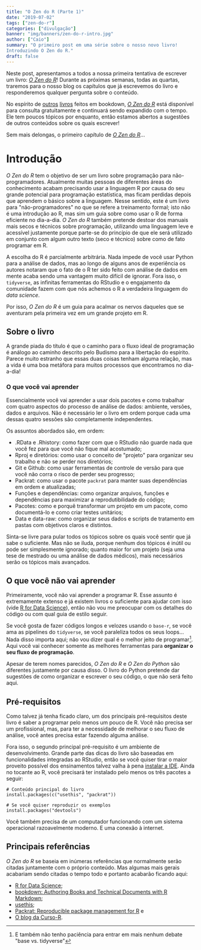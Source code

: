 ```yaml
---
title: "O Zen do R (Parte 1)"
date: "2019-07-02"
tags: ["zen-do-r"]
categories: ["divulgação"]
banner: "img/banners/zen-do-r-intro.jpg"
author: ["Caio"]
summary: "O primeiro post em uma série sobre o nosso novo livro!
Introduzindo O Zen do R."
draft: false
---
```


Neste post, apresentamos a todos a nossa primeira tentativa de escrever um
livro: [*O Zen do R*](https://curso-r.github.io/zen-do-r/)! Durante as próximas
semanas, todas as quartas, traremos para o nosso blog os capítulos que já
escrevemos do livro e responderemos qualquer pergunta sobre o conteúdo.

No espírito de [outros](https://r4ds.had.co.nz/) [livros](https://r-pkgs.org/)
feitos em bookdown, [*O Zen do R*](https://curso-r.github.io/zen-do-r/) está
disponível para consulta gratuitamente e continuará sendo expandido com o tempo.
Ele tem poucos tópicos por enquanto, então estamos abertos a sugestões de outros
conteúdos sobre os quais escrever!

Sem mais delongas, o primeiro capítulo de
[*O Zen do R*](https://curso-r.github.io/zen-do-r/)...

# Introdução

*O Zen do R* tem o objetivo de ser um livro sobre programação para
não-programadores. Atualmente muitas pessoas de diferentes áreas do conhecimento
acabam precisando usar a linguagem R por causa do seu grande potencial para
programação estatística, mas ficam perdidas depois que aprendem o básico sobre a
linguagem. Nesse sentido, este é um livro para "não-programadores" no que se
refere a treinamento formal; isto não é uma introdução ao R, mas sim um guia
sobre como usar o R de forma eficiente no dia-a-dia. *O Zen do R* também
pretende destoar dos manuais mais secos e técnicos sobre programação, utilizando
uma linguagem leve e acessível justamente porque parte-se do princípio de que
ele será utilizado em conjunto com algum outro texto (seco e técnico) sobre como
de fato programar em R.

A escolha do R é parcialmente arbitrária. Nada impede de você usar Python para
a análise de dados, mas ao longo de alguns anos de experiência os autores
notaram que o fato de o R ter sido feito com análise de dados em mente acaba
sendo uma vantagem muito difícil de ignorar. Fora isso, o `tidyverse`, as
infinitas ferramentas do RStudio e o engajamento da comunidade fazem com que
nós achemos o R a verdadeira linguagem do *data science*.

Por isso, *O Zen do R* é um guia para acalmar os nervos daqueles que se
aventuram pela primeira vez em um grande projeto em R.

## Sobre o livro

A grande piada do título é que o caminho para o fluxo ideal de programação é
análogo ao caminho descrito pelo Budismo para a libertação do espírito.
Parece muito estranho que essas duas coisas tenham alguma relação, mas a vida
é uma boa metáfora para muitos processos que encontramos no dia-a-dia!

### O que você vai aprender

Essencialmente você vai aprender a usar dois pacotes e como trabalhar com quatro
aspectos do processo de análise de dados: ambiente, versões, dados e arquivos.
Não é necessário ler o livro em ordem porque cada uma dessas quatro sessões são
completamente independentes.

Os assuntos abordados são, em ordem:

- .RData e .Rhistory: como fazer com que o RStudio não guarde nada que você fez
para que você não fique mal acostumado;
- Rproj e diretórios: como usar o conceito de "projeto" para organizar seu
trabalho e não se perder nos diretórios;
- Git e Github: como usar ferramentas de controle de versão para que você
não corra o risco de perder seu progresso;
- Packrat: como usar o pacote `packrat` para manter suas dependências em ordem
e atualizadas;
- Funções e dependências: como organizar arquivos, funções e dependências para
maximizar a reprodutibilidade do código;
- Pacotes: como e porquê transformar um projeto em um pacote, como documentá-lo
e como criar testes unitários;
- Data e data-raw: como organizar seus dados e scripts de tratamento em pastas
com objetivos claros e distintos.

Sinta-se livre para pular todos os tópicos sobre os quais você sentir que já
sabe o suficiente. Mas não se iluda, porque nenhum dos tópicos é inútil ou pode
ser simplesmente ignorado; quanto maior for um projeto (seja uma tese de
mestrado ou uma análise de dados médicos), mais necessários serão os tópicos
mais avançados.

## O que você não vai aprender

Primeiramente, você não vai aprender a programar R. Esse assunto é extremamente
extenso e já existem livros o suficiente para ajudar com isso (vide
[R for Data Science](https://r4ds.had.co.nz/)), então não vou me preocupar
com os detalhes do código ou com qual guia de estilo seguir.

Se você gosta de fazer códigos longos e velozes usando o `base-r`, se você
ama as pipelines do `tidyverse`, se você paraleliza todos os seus loops...
Nada disso importa aqui; não vou dizer qual é o melhor jeito de programar[^1].
Aqui você vai conhecer somente as melhores ferramentas para **organizar o seu
fluxo de programação**.

[^1]: E também não tenho paciência para entrar em mais nenhum debate "base vs. tidyverse"

Apesar de terem nomes parecidos, *O Zen do R* e *O Zen do Python* são diferentes
justamente por causa disso. O livro do Python pretende dar sugestões de como
organizar e escrever o seu código, o que não será feito aqui.

## Pré-requisitos

Como talvez já tenha ficado claro, um dos principais pré-requisitos deste livro
é saber a programar pelo menos um pouco de R. Você não precisa ser um
profissional, mas, para ter a necessidade de melhorar o seu fluxo de análise,
você antes precisa estar fazendo alguma análise.

Fora isso, o segundo principal pré-requisito é um ambiente de desenvolvimento.
Grande parte das dicas do livro são baseadas em funcionalidades integradas ao
RStudio, então se você quiser tirar o maior proveito possível dos ensinamentos
talvez valha à pena
[instalar a IDE](https://www.rstudio.com/products/rstudio/download/). Ainda
no tocante ao R, você precisará ter instalado pelo menos os três pacotes a
seguir:

```{r, eval=FALSE}
# Conteúdo principal do livro
install.packages(c("usethis", "packrat"))

# Se você quiser reproduzir os exemplos
install.packages("devtools")
```

Você também precisa de um computador funcionando com um sistema operacional
razoavelmente moderno. E uma conexão à internet.

## Principais referências

*O Zen do R* se baseia em inúmeras referências que normalmente serão citadas
juntamente com o próprio conteúdo. Mas algumas mais gerais acabariam sendo
citadas o tempo todo e portanto acabarão ficando aqui:

- [R for Data Science](https://r4ds.had.co.nz/);
- [bookdown: Authoring Books and Technical Documents with R Markdown](https://bookdown.org/yihui/bookdown/);
- [usethis](https://usethis.r-lib.org/);
- [Packrat: Reproducible package management for R](https://rstudio.github.io/packrat/) e
- [O blog da Curso-R](https://www.curso-r.com/blog/).
